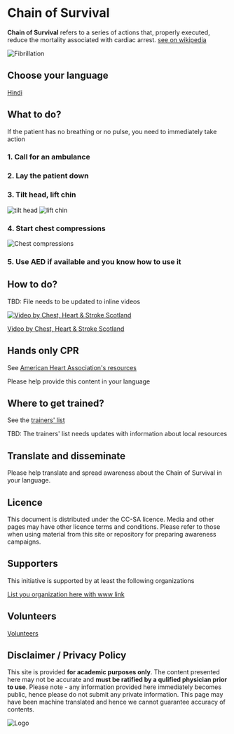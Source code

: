 # Chain of Survival
**Chain of Survival** refers to a series of actions that, properly executed, reduce the mortality associated with cardiac arrest. [see on wikipedia](https://en.wikipedia.org/wiki/Chain_of_survival)

![Fibrillation](https://upload.wikimedia.org/wikipedia/commons/9/98/Atrial_Fibrillation.jpg)

## Choose your language
[Hindi](CoS_hi.md)

## What to do?
If the patient has no breathing or no pulse, you need to immediately take action
### 1. Call for an ambulance
### 2. Lay the patient down
### 3. Tilt head, lift chin
![tilt head](https://upload.wikimedia.org/wikipedia/commons/6/63/CPR_Adult_Jaw_Thrust.png)
![lift chin](https://upload.wikimedia.org/wikipedia/commons/a/aa/CPR_Adult_Airway.png)
### 4. Start chest compressions
![Chest compressions](https://upload.wikimedia.org/wikipedia/commons/9/9a/CPR_Adult_Chest_Compression_2.png)
### 5. Use AED if available and you know how to use it

## How to do?
TBD: File needs to be updated to inline videos

[![Video by Chest, Heart & Stroke Scotland](https://upload.wikimedia.org/wikipedia/commons/c/ca/CPR_Adult_Chest_Compression_Sternum.png)](https://www.youtube.com/watch?v=ozzZVQQTvo4)

[Video by Chest, Heart & Stroke Scotland](https://www.youtube.com/watch?v=ozzZVQQTvo4)

## Hands only CPR
See [American Heart Association's resources](https://cpr.heart.org/en/cpr-courses-and-kits/hands-only-cpr)

Please help provide this content in your language

## Where to get trained?
See the [trainers' list](trainers.md)

TBD: The trainers' list needs updates with information about local resources

## Translate and disseminate
Please help translate and spread awareness about the Chain of Survival in your language.

## Licence
This document is distributed under the CC-SA licence. Media and other pages may have other licence terms and conditions. Please refer to those when using material from this site or repository for preparing awareness campaigns.

## Supporters
This initiative is supported by at least the following organizations

[List you organization here with www link](supporters.md)

## Volunteers

[Volunteers](volunteers.md)

## Disclaimer / Privacy Policy
This site is provided **for academic purposes only**. The content presented here may not be accurate and **must be ratified by a qulified physician prior to use**. Please note - any information provided here immediately becomes public, hence please do not submit any private information. This page may have been machine translated and hence we cannot guarantee accuracy of contents.

![Logo](https://upload.wikimedia.org/wikipedia/commons/thumb/7/7a/Handshake_logo.svg/1000px-Handshake_logo.svg.png)
